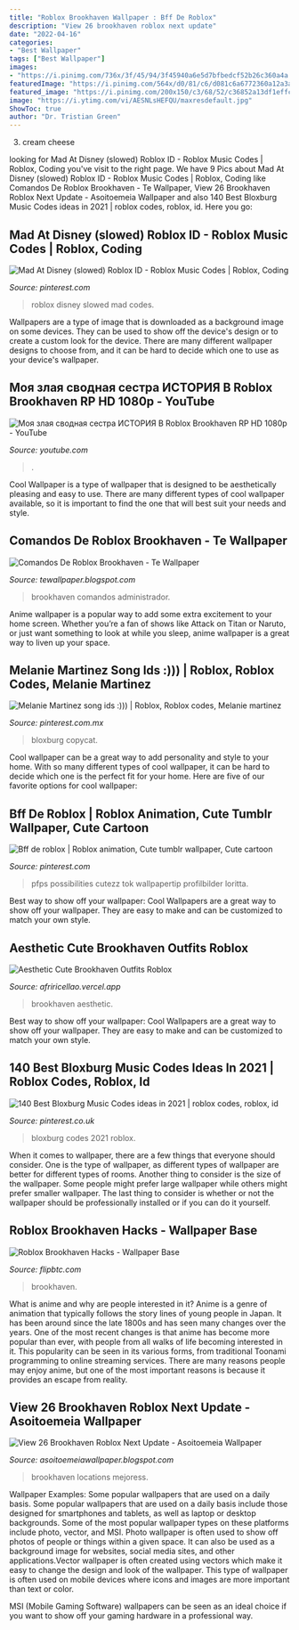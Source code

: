 ```yaml
---
title: "Roblox Brookhaven Wallpaper : Bff De Roblox"
description: "View 26 brookhaven roblox next update"
date: "2022-04-16"
categories:
- "Best Wallpaper"
tags: ["Best Wallpaper"]
images:
- "https://i.pinimg.com/736x/3f/45/94/3f45940a6e5d7bfbedcf52b26c360a4a.jpg"
featuredImage: "https://i.pinimg.com/564x/d0/81/c6/d081c6a6772360a12a3af315a778c6ee.jpg"
featured_image: "https://i.pinimg.com/200x150/c3/68/52/c36852a13df1effc51f5e12dbd158f6a.jpg"
image: "https://i.ytimg.com/vi/AESNLsHEFQU/maxresdefault.jpg"
ShowToc: true
author: "Dr. Tristian Green"
---
```



3. cream cheese 

	

		
looking for Mad At Disney (slowed) Roblox ID - Roblox Music Codes | Roblox, Coding you've visit to the right page. We have 9 Pics about Mad At Disney (slowed) Roblox ID - Roblox Music Codes | Roblox, Coding like Comandos De Roblox Brookhaven - Te Wallpaper, View 26 Brookhaven Roblox Next Update - Asoitoemeia Wallpaper and also 140 Best Bloxburg Music Codes ideas in 2021 | roblox codes, roblox, id. Here you go:
		
    
## Mad At Disney (slowed) Roblox ID - Roblox Music Codes | Roblox, Coding

<img loading=lazy src="https://i.pinimg.com/736x/3f/45/94/3f45940a6e5d7bfbedcf52b26c360a4a.jpg" onerror="this.onerror=null;this.src='https://tse3.mm.bing.net/th?id=OIP.C5Eke8nEb-DzUgTaagaN-AHaLG&amp;pid=15.1';" alt="Mad At Disney (slowed) Roblox ID - Roblox Music Codes | Roblox, Coding">

_Source: pinterest.com_

>roblox disney slowed mad codes. 

	

Wallpapers are a type of image that is downloaded as a background image on some devices. They can be used to show off the device's design or to create a custom look for the device. There are many different wallpaper designs to choose from, and it can be hard to decide which one to use as your device's wallpaper.

    
## Моя злая сводная сестра ИСТОРИЯ В Roblox Brookhaven RP HD 1080p - YouTube

<img loading=lazy src="https://i.ytimg.com/vi/uH8yptGsFKY/maxresdefault.jpg" onerror="this.onerror=null;this.src='https://tse1.mm.bing.net/th?id=OIP.mUSQFsC5Z89_biwwiz-8vAHaEK&amp;pid=15.1';" alt="Моя злая сводная сестра ИСТОРИЯ В Roblox Brookhaven RP HD 1080p - YouTube">

_Source: youtube.com_

>. 

	

Cool Wallpaper is a type of wallpaper that is designed to be aesthetically pleasing and easy to use. There are many different types of cool wallpaper available, so it is important to find the one that will best suit your needs and style.

    
## Comandos De Roblox Brookhaven - Te Wallpaper

<img loading=lazy src="https://i.ytimg.com/vi/JjDwlPEXsVo/mqdefault.jpg" onerror="this.onerror=null;this.src='https://tse2.mm.bing.net/th?id=OIP.h0kGLjKuPDzmf4czAMQgzQAAAA&amp;pid=15.1';" alt="Comandos De Roblox Brookhaven - Te Wallpaper">

_Source: tewallpaper.blogspot.com_

>brookhaven comandos administrador. 

	

Anime wallpaper is a popular way to add some extra excitement to your home screen. Whether you’re a fan of shows like Attack on Titan or Naruto, or just want something to look at while you sleep, anime wallpaper is a great way to liven up your space.

    
## Melanie Martinez Song Ids :))) | Roblox, Roblox Codes, Melanie Martinez

<img loading=lazy src="https://i.pinimg.com/736x/c3/64/6e/c3646e0e50da2d90cf46fce82245a2f4.jpg" onerror="this.onerror=null;this.src='https://tse4.mm.bing.net/th?id=OIP.kXVLLQRAaYSmN0nZADTasQHaHT&amp;pid=15.1';" alt="Melanie Martinez song ids :))) | Roblox, Roblox codes, Melanie martinez">

_Source: pinterest.com.mx_

>bloxburg copycat. 

	

Cool wallpaper can be a great way to add personality and style to your home. With so many different types of cool wallpaper, it can be hard to decide which one is the perfect fit for your home. Here are five of our favorite options for cool wallpaper: 

    
## Bff De Roblox | Roblox Animation, Cute Tumblr Wallpaper, Cute Cartoon

<img loading=lazy src="https://i.pinimg.com/736x/78/91/43/789143c469662e0279993ea88f61782d.jpg" onerror="this.onerror=null;this.src='https://tse2.mm.bing.net/th?id=OIP.kZva3G9UPNLyyXw2x1NNfgHaGV&amp;pid=15.1';" alt="Bff de roblox | Roblox animation, Cute tumblr wallpaper, Cute cartoon">

_Source: pinterest.com_

>pfps possibilities cutezz tok wallpapertip profilbilder loritta. 

	

Best way to show off your wallpaper:
Cool Wallpapers are a great way to show off your wallpaper. They are easy to make and can be customized to match your own style.

    
## Aesthetic Cute Brookhaven Outfits Roblox

<img loading=lazy src="https://i.pinimg.com/564x/d0/81/c6/d081c6a6772360a12a3af315a778c6ee.jpg" onerror="this.onerror=null;this.src='https://tse4.mm.bing.net/th?id=OIP.RQmMNfQKIxbqXgm8KE9oRQHaFj&amp;pid=15.1';" alt="Aesthetic Cute Brookhaven Outfits Roblox">

_Source: afriricellao.vercel.app_

>brookhaven aesthetic. 

	

Best way to show off your wallpaper:
Cool Wallpapers are a great way to show off your wallpaper. They are easy to make and can be customized to match your own style.

    
## 140 Best Bloxburg Music Codes Ideas In 2021 | Roblox Codes, Roblox, Id

<img loading=lazy src="https://i.pinimg.com/200x150/c3/68/52/c36852a13df1effc51f5e12dbd158f6a.jpg" onerror="this.onerror=null;this.src='https://tse3.mm.bing.net/th?id=OIP.5zL8fe30jgosWfPsqYIXswAAAA&amp;pid=15.1';" alt="140 Best Bloxburg Music Codes ideas in 2021 | roblox codes, roblox, id">

_Source: pinterest.co.uk_

>bloxburg codes 2021 roblox. 

	

When it comes to wallpaper, there are a few things that everyone should consider. One is the type of wallpaper, as different types of wallpaper are better for different types of rooms. Another thing to consider is the size of the wallpaper. Some people might prefer large wallpaper while others might prefer smaller wallpaper. The last thing to consider is whether or not the wallpaper should be professionally installed or if you can do it yourself.

    
## Roblox Brookhaven Hacks - Wallpaper Base

<img loading=lazy src="https://i.ytimg.com/vi/AESNLsHEFQU/maxresdefault.jpg" onerror="this.onerror=null;this.src='https://tse2.mm.bing.net/th?id=OIP.kMHGtKNoMMSY0AikZ9hJhAHaEK&amp;pid=15.1';" alt="Roblox Brookhaven Hacks - Wallpaper Base">

_Source: flipbtc.com_

>brookhaven. 

	

What is anime and why are people interested in it?
Anime is a genre of animation that typically follows the story lines of young people in Japan. It has been around since the late 1800s and has seen many changes over the years. One of the most recent changes is that anime has become more popular than ever, with people from all walks of life becoming interested in it. This popularity can be seen in its various forms, from traditional Toonami programming to online streaming services. There are many reasons people may enjoy anime, but one of the most important reasons is because it provides an escape from reality.

    
## View 26 Brookhaven Roblox Next Update - Asoitoemeia Wallpaper

<img loading=lazy src="https://lh5.googleusercontent.com/proxy/holtHUmm5FibE9kWsDT-wnsGfY4kbOWLFNpORu7G0GIDR7nFQfDaRA19paogeBtft5h7goPGoX2c252fH4-jMInxBl1A-N2CBwnl5uNZj96xlECe6joyeZuBr27lN5PcOMY_tKVEYqOgLoN_4dtW_9BXeUN_Piee2Ag=w1200-h630-p-k-no-nu" onerror="this.onerror=null;this.src='https://tse1.mm.bing.net/th?id=OIP.widRI4oVpSywBF4Gd7QmJgHaEK&amp;pid=15.1';" alt="View 26 Brookhaven Roblox Next Update - Asoitoemeia Wallpaper">

_Source: asoitoemeiawallpaper.blogspot.com_

>brookhaven locations mejoress. 

	

Wallpaper Examples: Some popular wallpapers that are used on a daily basis.
Some popular wallpapers that are used on a daily basis include those designed for smartphones and tablets, as well as laptop or desktop backgrounds. Some of the most popular wallpaper types on these platforms include photo, vector, and MSI. 
Photo wallpaper is often used to show off photos of people or things within a given space. It can also be used as a background image for websites, social media sites, and other applications.Vector wallpaper is often created using vectors which make it easy to change the design and look of the wallpaper. This type of wallpaper is often used on mobile devices where icons and images are more important than text or color. 

MSI (Mobile Gaming Software) wallpapers can be seen as an ideal choice if you want to show off your gaming hardware in a professional way.

